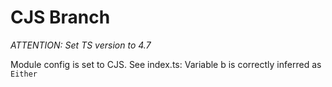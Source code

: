 # CJS Branch

*ATTENTION: Set TS version to 4.7*

Module config is set to CJS. See index.ts: Variable b is correctly inferred as `Either`
